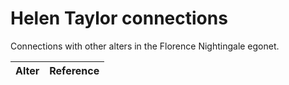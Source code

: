 # Helen Taylor connections
Connections with other alters in the Florence Nightingale egonet.

| Alter  | Reference|
| ------------- |------------- |
